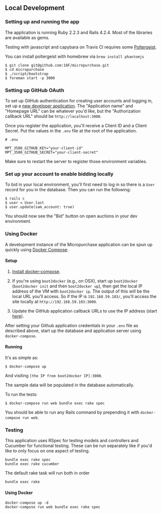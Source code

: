 ## Local Development

### Setting up and running the app

The application is running Ruby 2.2.3 and Rails 4.2.4. Most of the
libraries are available as gems.

Testing with javascript and capybara on Travis CI requires some
[Poltergeist](https://github.com/teampoltergeist/poltergeist).

You can install poltergeist with homebrew via `brew install phantomjs`

```
$ git clone git@github.com:18F/micropurchase.git
$ cd micropurchase
$ ./script/bootstrap
$ foreman start -p 3000
```

### Setting up GitHub OAuth

To set up GitHub authentication for creating user accounts and logging in, set
up a [new developer application](https://github.com/settings/applications/new).
The "Application name" and "Homepage URL" can be whatever you'd like, but the
"Authorization callback URL" should be `http://localhost:3000`.

Once you register the application, you'll receive a Client ID and a Client
Secret. Put the values in the `.env` file at the root of the application.

```
# .env

MPT_3500_GITHUB_KEY="your-client-id"
MPT_3500_GITHUB_SECRET="your-client-secret"
```

Make sure to restart the server to register those environment variables.

### Set up your account to enable bidding locally

To bid in your local environment, you'll first need to log in so there is a
`User` record for you in the database. Then you can run the following:

```
$ rails c
$ user = User.last
$ user.update(sam_account: true)
```

You should now see the "Bid" button on open auctions in your dev environment.

### Using Docker

A development instance of the Micropurchase application can be spun up quickly
using [Docker Compose](https://docs.docker.com/compose/).

#### Setup

1. [Install docker-compose](https://docs.docker.com/compose/install/).

2. If you're using `boot2docker` (e.g., on OSX), start up `boot2docker`
    (`boot2docker init` and then `boot2docker up`), then get the local IP address
    of the VM with `boot2docker ip`. The output of this will be the local URL you'll
    access. So if the IP is `192.168.59.103/`, you'll access the site locally at
    `http://192.168.59.103:3000`.

3. Update the GitHub application callback URLs to use the IP address (start
   [here](https://github.com/settings/developers)).

After setting your Github application credentials in your `.env` file as
described above, start up the database and application server using
`docker-compose`.

#### Running

It's as simple as:

```
$ docker-compose up
```

And visiting `[the IP from boot2docker IP]:3000`.

The sample data will be populated in the database automatically.

To run the tests:

```
$ docker-compose run web bundle exec rake spec
```

You should be able to run any Rails command by prepending it with `docker-compose run web`.

### Testing

This application uses RSpec for testing models and controllers and Cucumber for
functional testing. These can be run separately like if you'd like to only focus
on one aspect of testing.

```
bundle exec rake spec
bundle exec rake cucumber
```

The default rake task will run both in order

```
bundle exec rake
```

#### Using Docker

```
docker-compose up -d
docker-compose run web bundle exec rake spec
```
